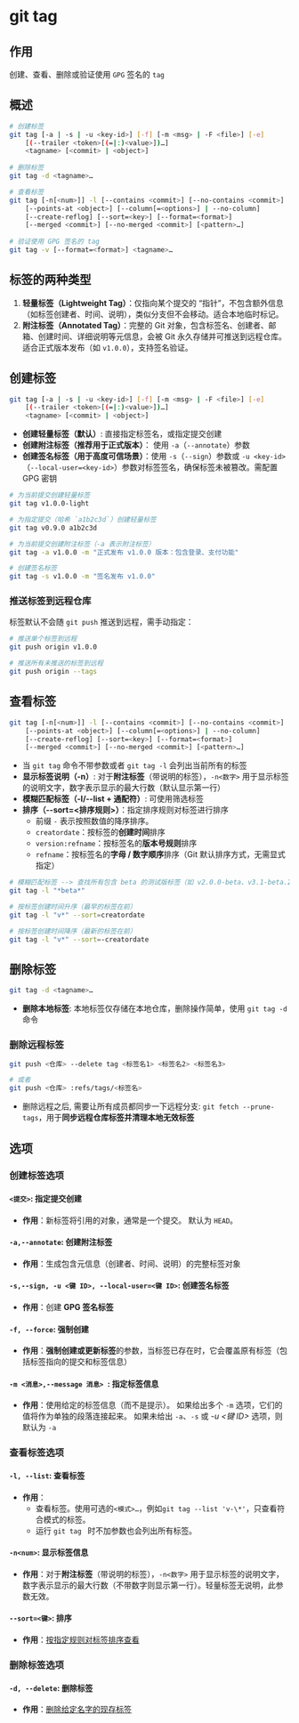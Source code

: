 # git tag

## 作用

创建、查看、删除或验证使用 `GPG` 签名的 `tag`

## 概述

```bash
# 创建标签
git tag [-a | -s | -u <key-id>] [-f] [-m <msg> | -F <file>] [-e]
	[(--trailer <token>[(=|:)<value>])…]
	<tagname> [<commit> | <object>]
	
# 删除标签
git tag -d <tagname>…

# 查看标签
git tag [-n[<num>]] -l [--contains <commit>] [--no-contains <commit>]
	[--points-at <object>] [--column[=<options>] | --no-column]
	[--create-reflog] [--sort=<key>] [--format=<format>]
	[--merged <commit>] [--no-merged <commit>] [<pattern>…]
	
# 验证使用 GPG 签名的 tag
git tag -v [--format=<format>] <tagname>…
```

## 标签的两种类型

1. **轻量标签（Lightweight Tag）**：仅指向某个提交的 “指针”，不包含额外信息（如标签创建者、时间、说明），类似分支但不会移动。适合本地临时标记。
2. **附注标签（Annotated Tag）**：完整的 Git 对象，包含标签名、创建者、邮箱、创建时间、详细说明等元信息，会被 Git 永久存储并可推送到远程仓库。适合正式版本发布（如 `v1.0.0`），支持签名验证。

## 创建标签

```bash
git tag [-a | -s | -u <key-id>] [-f] [-m <msg> | -F <file>] [-e]
	[(--trailer <token>[(=|:)<value>])…]
	<tagname> [<commit> | <object>]
```

* **创建轻量标签（默认）**:  直接指定标签名，或指定提交创建
* **创建附注标签（推荐用于正式版本）**： 使用 `-a`（`--annotate`）参数
* **创建签名标签（用于高度可信场景）**：使用 `-s`（`--sign`）参数或 `-u <key-id>`（`--local-user=<key-id>`）参数对标签签名，确保标签未被篡改。需配置 GPG 密钥

```bash
# 为当前提交创建轻量标签
git tag v1.0.0-light

# 为指定提交（哈希 `a1b2c3d`）创建轻量标签
git tag v0.9.0 a1b2c3d

# 为当前提交创建附注标签（-a 表示附注标签）
git tag -a v1.0.0 -m "正式发布 v1.0.0 版本：包含登录、支付功能"

# 创建签名标签
git tag -s v1.0.0 -m "签名发布 v1.0.0"
```

### 推送标签到远程仓库

标签默认不会随 `git push` 推送到远程，需手动指定：

```bash
# 推送单个标签到远程
git push origin v1.0.0

# 推送所有未推送的标签到远程
git push origin --tags
```

## 查看标签

```bash
git tag [-n[<num>]] -l [--contains <commit>] [--no-contains <commit>]
	[--points-at <object>] [--column[=<options>] | --no-column]
	[--create-reflog] [--sort=<key>] [--format=<format>]
	[--merged <commit>] [--no-merged <commit>] [<pattern>…]
```

* 当 `git tag` 命令不带参数或者 `git tag -l` 会列出当前所有的标签
* **显示标签说明（-n）**: 对于**附注标签**（带说明的标签），`-n<数字>` 用于显示标签的说明文字，数字表示显示的最大行数（默认显示第一行）
* **模糊匹配标签（-l/--list + 通配符）**: 可使用筛选标签
* **排序（--sort=<排序规则>）**：指定排序规则对标签进行排序
  * 前缀 `-` 表示按照数值的降序排序。
  * `creatordate`：按标签的**创建时间**排序
  * `version:refname`：按标签名的**版本号规则**排序
  * `refname`：按标签名的**字母 / 数字顺序**排序（Git 默认排序方式，无需显式指定）

```bash
# 模糊匹配标签 --> 查找所有包含 beta 的测试版标签（如 v2.0.0-beta、v3.1-beta.2）
git tag -l "*beta*"

# 按标签创建时间升序（最早的标签在前）
git tag -l "v*" --sort=creatordate

# 按标签创建时间降序（最新的标签在前）
git tag -l "v*" --sort=-creatordate
```

## 删除标签

```bash
git tag -d <tagname>…
```

* **删除本地标签**: 本地标签仅存储在本地仓库，删除操作简单，使用 `git tag -d` 命令

### 删除远程标签

```bash
git push <仓库> --delete tag <标签名1> <标签名2> <标签名3>

# 或者
git push <仓库> :refs/tags/<标签名>
```

* 删除远程之后, 需要让所有成员都同步一下远程分支: `git fetch --prune-tags`，用于**同步远程仓库标签并清理本地无效标签**

## 选项

### 创建标签选项

#### `<提交>`: 指定提交创建

- **作用**：新标签将引用的对象，通常是一个提交。 默认为 `HEAD`。

#### `-a,--annotate`: 创建附注标签

- **作用**：生成包含元信息（创建者、时间、说明）的完整标签对象

#### `-s,--sign, -u <键 ID>, --local-user=<键 ID>`: 创建签名标签

- **作用**：创建 **GPG 签名标签**

#### `-f, --force`: 强制创建

- **作用**：**强制创建或更新标签**的参数，当标签已存在时，它会覆盖原有标签（包括标签指向的提交和标签信息）

#### `-m <消息>,--message 消息> `: 指定标签信息

- **作用**：使用给定的标签信息（而不是提示）。 如果给出多个 `-m` 选项，它们的值将作为单独的段落连接起来。 如果未给出 `-a`、`-s` 或 *-u <键 ID>* 选项，则默认为 `-a`

### 查看标签选项

#### `-l, --list`: 查看标签

- **作用**：
  - 查看标签。使用可选的`<模式>…`，例如`git tag --list 'v-\*'`，只查看符合模式的标签。
  - 运行 `git tag ` 时不加参数也会列出所有标签。

#### `-n<num>`: 显示标签信息

- **作用**：对于**附注标签**（带说明的标签），`-n<数字>` 用于显示标签的说明文字，数字表示显示的最大行数（不带数字则显示第一行）。轻量标签无说明，此参数无效。

#### `--sort=<键>`: 排序

- **作用**：[按指定规则对标签排序查看](#查看标签)

### 删除标签选项

#### `-d, --delete`: 删除标签

- **作用**：[删除给定名字的现存标签](#删除标签)